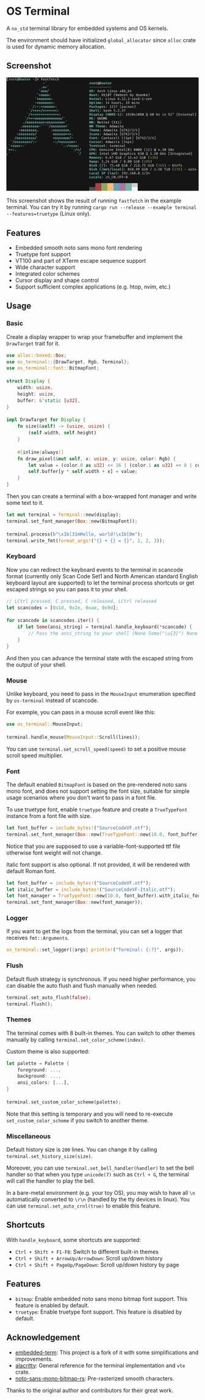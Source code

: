 # OS Terminal

A `no_std` terminal library for embedded systems and OS kernels.

The environment should have initialized `global_allocator` since `alloc` crate is used for dynamic memory allocation.

## Screenshot

![](screenshot.png)

This screenshot shows the result of running `fastfetch` in the example terminal. You can try it by running `cargo run --release --example terminal --features=truetype` (Linux only).

## Features

- Embedded smooth noto sans mono font rendering
- Truetype font support
- VT100 and part of XTerm escape sequence support
- Wide character support
- Integrated color schemes
- Cursor display and shape control
- Support sufficient complex applications (e.g. htop, nvim, etc.)

## Usage

### Basic

Create a display wrapper to wrap your framebuffer and implement the `DrawTarget` trait for it.

```rust
use alloc::boxed::Box;
use os_terminal::{DrawTarget, Rgb, Terminal};
use os_terminal::font::BitmapFont;

struct Display {
    width: usize,
    height: usize,
    buffer: &'static [u32],
}

impl DrawTarget for Display {
    fn size(&self) -> (usize, usize) {
        (self.width, self.height)
    }

    #[inline(always)]
    fn draw_pixel(&mut self, x: usize, y: usize, color: Rgb) {
        let value = (color.0 as u32) << 16 | (color.1 as u32) << 8 | color.2 as u32;
        self.buffer[y * self.width + x] = value;
    }
}
```

Then you can create a terminal with a box-wrapped font manager and write some text to it.

```rust
let mut terminal = Terminal::new(display);
terminal.set_font_manager(Box::new(BitmapFont));

terminal.process(b"\x1b[31mHello, world!\x1b[0m");
terminal.write_fmt(format_args!("{} + {} = {}", 1, 2, 3));
```

### Keyboard

Now you can redirect the keyboard events to the terminal in scancode format (currently only Scan Code Set1 and North American standard English keyboard layout are supported) to let the terminal process shortcuts or get escaped strings so you can pass it to your shell.

```rust
// LCtrl pressed, C pressed, C released, LCtrl released
let scancodes = [0x1d, 0x2e, 0xae, 0x9d];

for scancode in scancodes.iter() {
    if let Some(ansi_string) = terminal.handle_keyboard(*scancode) {
        // Pass the ansi_string to your shell (None Some("\u{3}") None None)
    }
}
```

And then you can advance the terminal state with the escaped string from the output of your shell.

### Mouse

Unlike keyboard, you need to pass in the `MouseInput` enumeration specified by `os-terminal` instead of scancode.

For example, you can pass in a mouse scroll event like this:

```rust
use os_terminal::MouseInput;

terminal.handle_mouse(MouseInput::Scroll(lines));
```

You can use `terminal.set_scroll_speed(speed)` to set a positive mouse scroll speed multiplier.

### Font

The default enabled `BitmapFont` is based on the pre-rendered noto sans mono font, and does not support setting the font size, suitable for simple usage scenarios where you don't want to pass in a font file.

To use truetype font, enable `truetype` feature and create a `TrueTypeFont` instance from a font file with size.

```rust
let font_buffer = include_bytes!("SourceCodeVF.otf");
terminal.set_font_manager(Box::new(TrueTypeFont::new(10.0, font_buffer)));
```

Notice that you are supposed to use a variable-font-supported ttf file otherwise font weight will not change.

Italic font support is also optional. If not provided, it will be rendered with default Roman font.

```rust
let font_buffer = include_bytes!("SourceCodeVF.otf");
let italic_buffer = include_bytes!("SourceCodeVF-Italic.otf");
let font_manager = TrueTypeFont::new(10.0, font_buffer).with_italic_font(italic_buffer);
terminal.set_font_manager(Box::new(font_manager));
```

### Logger

If you want to get the logs from the terminal, you can set a logger that receives `fmt::Arguments`.

```rust
os_terminal::set_logger(|args| println!("Terminal: {:?}", args));
```

### Flush

Default flush strategy is synchronous. If you need higher performance, you can disable the auto flush and flush manually when needed.

```rust
terminal.set_auto_flush(false);
terminal.flush();
```

### Themes

The terminal comes with 8 built-in themes. You can switch to other themes manually by calling `terminal.set_color_scheme(index)`.

Custom theme is also supported:

```rust
let palette = Palette {
    foreground: ...,
    background: ...,
    ansi_colors: [...],
}

terminal.set_custom_color_scheme(palette);
```

Note that this setting is temporary and you will need to re-execute `set_custom_color_scheme` if you switch to another theme.

### Miscellaneous

Default history size is `200` lines. You can change it by calling `terminal.set_history_size(size)`.

Moreover, you can use `terminal.set_bell_handler(handler)` to set the bell handler so that when you type `unicode(7)` such as `Ctrl + G`, the terminal will call the handler to play the bell.

In a bare-metal environment (e.g. your toy OS), you may wish to have all `\n` automatically converted to `\r\n` (handled by the tty devices in linux). You can use `terminal.set_auto_crnl(true)` to enable this feature.

## Shortcuts

With `handle_keyboard`, some shortcuts are supported:

- `Ctrl + Shift + F1-F8`: Switch to different built-in themes
- `Ctrl + Shift + ArrowUp/ArrowDown`: Scroll up/down history
- `Ctrl + Shift + PageUp/PageDown`: Scroll up/down history by page

## Features

- `bitmap`: Enable embedded noto sans mono bitmap font support. This feature is enabled by default.
- `truetype`: Enable truetype font support. This feature is disabled by default.

## Acknowledgement

- [embedded-term](https://github.com/rcore-os/embedded-term): This project is a fork of it with some simplifications and improvements.
- [alacritty](https://github.com/alacritty): General reference for the terminal implementation and `vte` crate.
- [noto-sans-mono-bitmap-rs](https://github.com/phip1611/noto-sans-mono-bitmap-rs): Pre-rasterized smooth characters.

Thanks to the original author and contributors for their great work.
